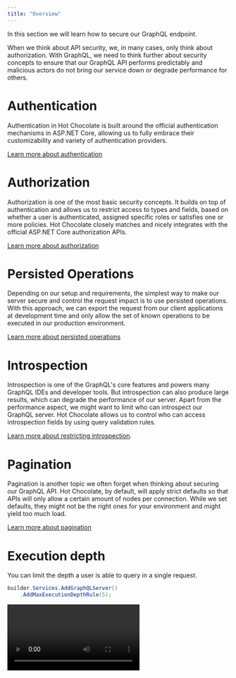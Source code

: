 ```yaml
---
title: "Overview"
---
```


In this section we will learn how to secure our GraphQL endpoint.

When we think about API security, we, in many cases, only think about authorization. With GraphQL, we need to think further about security concepts to ensure that our GraphQL API performs predictably and malicious actors do not bring our service down or degrade performance for others.

# Authentication

Authentication in Hot Chocolate is built around the official authentication mechanisms in ASP.NET Core, allowing us to fully embrace their customizability and variety of authentication providers.

[Learn more about authentication](/docs/hotchocolate/v16/security/authentication)

# Authorization

Authorization is one of the most basic security concepts. It builds on top of authentication and allows us to restrict access to types and fields, based on whether a user is authenticated, assigned specific roles or satisfies one or more policies. Hot Chocolate closely matches and nicely integrates with the official ASP.NET Core authorization APIs.

[Learn more about authorization](/docs/hotchocolate/v16/security/authorization)

# Persisted Operations

Depending on our setup and requirements, the simplest way to make our server secure and control the request impact is to use persisted operations. With this approach, we can export the request from our client applications at development time and only allow the set of known operations to be executed in our production environment.

[Learn more about persisted operations](/docs/hotchocolate/v16/performance/persisted-operations)

# Introspection

Introspection is one of the GraphQL's core features and powers many GraphQL IDEs and developer tools. But introspection can also produce large results, which can degrade the performance of our server. Apart from the performance aspect, we might want to limit who can introspect our GraphQL server. Hot Chocolate allows us to control who can access introspection fields by using query validation rules.

[Learn more about restricting introspection](/docs/hotchocolate/v16/server/introspection#disabling-introspection).

# Pagination

Pagination is another topic we often forget when thinking about securing our GraphQL API. Hot Chocolate, by default, will apply strict defaults so that APIs will only allow a certain amount of nodes per connection. While we set defaults, they might not be the right ones for your environment and might yield too much load.

[Learn more about pagination](/docs/hotchocolate/v16/fetching-data/pagination)

# Execution depth

You can limit the depth a user is able to query in a single request.

```csharp
builder.Services.AddGraphQLServer()
    .AddMaxExecutionDepthRule(5);
```

<Video videoId="PYZSSlVCuJc" />

# Execution timeout

The execution of a GraphQL request is automatically aborted after 30 seconds to prevent long-running queries affecting the performance of your GraphQL server.

This default can be overridden as shown below:

```csharp
builder.Services.AddGraphQLServer()
    .ModifyRequestOptions(o =>
    {
        o.ExecutionTimeout = TimeSpan.FromSeconds(60);
    });
```

The `ExecutionTimeout` is not honored, if a debugger is attached.

# Validation error limit

To protect against malicious queries that intentionally craft payloads, which would generate a large number of validation errors, Hot Chocolate limits the number of validation errors to 5 per default. As soon as the execution engine tries to produce a 6th validation error, the validation process is aborted and the previous 5 errors are returned.

The maximum number of validation errors can be overridden as shown below:

```csharp
builder.Services.AddGraphQLServer()
    .SetMaxAllowedValidationErrors(10);
```

# Nodes batch size

When building a [Relay.js compliant schema](/docs/hotchocolate/v16/defining-a-schema/relay#global-object-identification), our server also exposes a `nodes(ids: [ID])` field besides the `node(id: ID)` field, required by the Relay specification. This `nodes` field allows users to fetch multiple nodes at once. An attacker could exploit this and attempt to fetch a large quantity of nodes to degrade the performance of your GraphQL server. To prevent this, we limit the number of nodes that can be requested to 50.

You can change this default to suite the needs of your application as shown below:

```csharp
builder.Services.AddGraphQLServer()
    .AddGlobalObjectIdentification(o => o.MaxAllowedNodeBatchSize = 100);
```

# Cost analysis

With technologies like [REST](https://en.wikipedia.org/wiki/REST), it was easy to scale servers and measure the impact of a single request on our server infrastructure. With GraphQL, we need to do a bit more to enforce that requests have a consistent impact on our servers. Hot Chocolate can track the cost of fields and deny the execution of requests that exceed the allowed impact on our system.

[Learn more about cost analysis](/docs/hotchocolate/v16/security/cost-analysis)

# FIPS compliance

Per default Hot Chocolate uses MD5 to create a unique document hash. Since MD5 is not FIPS compliant, this might lead to issues, if you are trying to run Hot Chocolate on a device that is in FIPS compliance mode.

Fortunately, we offer the option to use the FIPS compliant SHA256 hashing algorithm to create document hashes.

```csharp
builder.Services.AddSha256DocumentHashProvider();
```

[Learn more about document hashing providers](/docs/hotchocolate/v16/performance/persisted-operations#hashing-algorithms)
